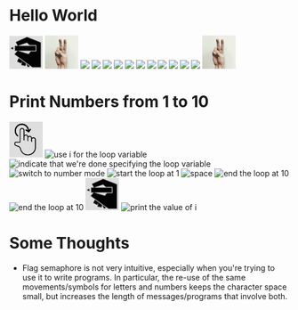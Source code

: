 # Hello World

<img src="gestures/print.png" width="60"/>
<img src="gestures/string-delimiter.gif" width="60"/>
<img src="https://cdn.rawgit.com/oshoham/gestural-programming-language/master/gestures/s_h.svg" height="60"/>
<img src="https://cdn.rawgit.com/oshoham/gestural-programming-language/master/gestures/s_e.svg" height="60"/>
<img src="https://cdn.rawgit.com/oshoham/gestural-programming-language/master/gestures/s_l.svg" height="60"/>
<img src="https://cdn.rawgit.com/oshoham/gestural-programming-language/master/gestures/s_l.svg" height="60"/>
<img src="https://cdn.rawgit.com/oshoham/gestural-programming-language/master/gestures/s_o.svg" height="60">
<img src="https://cdn.rawgit.com/oshoham/gestural-programming-language/master/gestures/s_space.svg" height="60">
<img src="https://cdn.rawgit.com/oshoham/gestural-programming-language/master/gestures/s_w.svg" height="60"/>
<img src="https://cdn.rawgit.com/oshoham/gestural-programming-language/master/gestures/s_o.svg" height="60"/>
<img src="https://cdn.rawgit.com/oshoham/gestural-programming-language/master/gestures/s_r.svg" height="60"/>
<img src="https://cdn.rawgit.com/oshoham/gestural-programming-language/master/gestures/s_l.svg" height="60"/>
<img src="https://cdn.rawgit.com/oshoham/gestural-programming-language/master/gestures/s_d.svg" height="60"/>
<img src="gestures/string-delimiter.gif" height="60"/>

# Print Numbers from 1 to 10

<img title="start a loop" src="gestures/loop.png" width="60"/>
<img title="use i for the loop variable" src="https://cdn.rawgit.com/oshoham/gestural-programming-language/master/gestures/s_i.svg" height="60"/>
<img title="indicate that we're done specifying the loop variable" src="https://cdn.rawgit.com/oshoham/gestural-programming-language/master/gestures/s_space.svg" height="60"/>
<img title="switch to number mode" src="https://cdn.rawgit.com/oshoham/gestural-programming-language/master/gestures/s_num.svg" height="60"/>
<img title="start the loop at 1" src="https://cdn.rawgit.com/oshoham/gestural-programming-language/master/gestures/s_a.svg" height="60"/>
<img title="space" src="https://cdn.rawgit.com/oshoham/gestural-programming-language/master/gestures/s_space.svg" height="60"/>
<img title="end the loop at 10" src="https://cdn.rawgit.com/oshoham/gestural-programming-language/master/gestures/s_a.svg" height="60"/>
<img title="end the loop at 10" src="https://cdn.rawgit.com/oshoham/gestural-programming-language/master/gestures/s_k.svg" height="60"/>
<img title="start the print statement" src="gestures/print.png" width="60"/>
<img title="print the value of i" src="https://cdn.rawgit.com/oshoham/gestural-programming-language/master/gestures/s_i.svg" height="60"/>



# Some Thoughts

* Flag semaphore is not very intuitive, especially when you're trying to use it to write programs. In particular, the re-use of the same movements/symbols for letters and numbers keeps the character space small, but increases the length of messages/programs that involve both.

